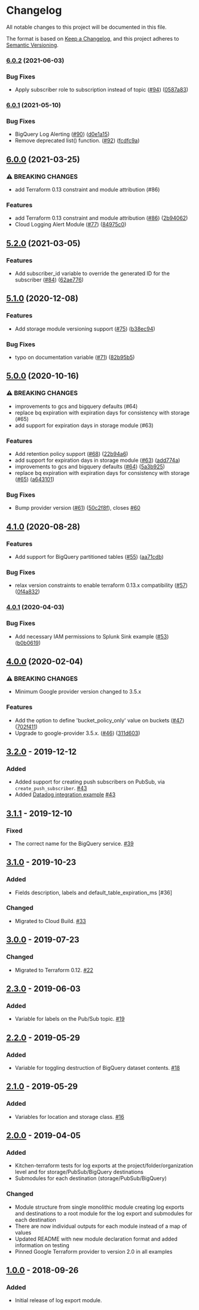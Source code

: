 # Changelog
All notable changes to this project will be documented in this file.

The format is based on [Keep a Changelog](https://keepachangelog.com/en/1.0.0/),
and this project adheres to [Semantic Versioning](https://semver.org/spec/v2.0.0.html).

### [6.0.2](https://www.github.com/terraform-google-modules/terraform-google-log-export/compare/v6.0.1...v6.0.2) (2021-06-03)


### Bug Fixes

* Apply subscriber role to subscription instead of topic ([#94](https://www.github.com/terraform-google-modules/terraform-google-log-export/issues/94)) ([0587a83](https://www.github.com/terraform-google-modules/terraform-google-log-export/commit/0587a8397d8c78a70a1f2e2d57d8f7f1944df852))

### [6.0.1](https://www.github.com/terraform-google-modules/terraform-google-log-export/compare/v6.0.0...v6.0.1) (2021-05-10)


### Bug Fixes

* BigQuery Log Alerting ([#90](https://www.github.com/terraform-google-modules/terraform-google-log-export/issues/90)) ([d0e1a15](https://www.github.com/terraform-google-modules/terraform-google-log-export/commit/d0e1a154e197de9099d00c0636be7b8c6a049b85))
* Remove deprecated list() function. ([#92](https://www.github.com/terraform-google-modules/terraform-google-log-export/issues/92)) ([fcdfc9a](https://www.github.com/terraform-google-modules/terraform-google-log-export/commit/fcdfc9a9d3ef83b7a7999f5a6d1c4d440c281078))

## [6.0.0](https://www.github.com/terraform-google-modules/terraform-google-log-export/compare/v5.2.0...v6.0.0) (2021-03-25)


### ⚠ BREAKING CHANGES

* add Terraform 0.13 constraint and module attribution (#86)

### Features

* add Terraform 0.13 constraint and module attribution ([#86](https://www.github.com/terraform-google-modules/terraform-google-log-export/issues/86)) ([2b94062](https://www.github.com/terraform-google-modules/terraform-google-log-export/commit/2b940624854998c26d7fba59884c928d4d278745))
* Cloud Logging Alert Module ([#77](https://www.github.com/terraform-google-modules/terraform-google-log-export/issues/77)) ([84975c0](https://www.github.com/terraform-google-modules/terraform-google-log-export/commit/84975c0d74c7891b6cc52dcb2ceddcfe765b577f))

## [5.2.0](https://www.github.com/terraform-google-modules/terraform-google-log-export/compare/v5.1.0...v5.2.0) (2021-03-05)


### Features

* Add subscriber_id variable to override the generated ID for the subscriber ([#84](https://www.github.com/terraform-google-modules/terraform-google-log-export/issues/84)) ([62ae776](https://www.github.com/terraform-google-modules/terraform-google-log-export/commit/62ae7763804547c62b3cc9515a8fb8ad54bb157f))

## [5.1.0](https://www.github.com/terraform-google-modules/terraform-google-log-export/compare/v5.0.0...v5.1.0) (2020-12-08)


### Features

* Add storage module versioning support ([#75](https://www.github.com/terraform-google-modules/terraform-google-log-export/issues/75)) ([b38ec94](https://www.github.com/terraform-google-modules/terraform-google-log-export/commit/b38ec943f23c0e53dde25c88bd2b1e3e1cddaadb))


### Bug Fixes

* typo on documentation variable ([#71](https://www.github.com/terraform-google-modules/terraform-google-log-export/issues/71)) ([82b95b5](https://www.github.com/terraform-google-modules/terraform-google-log-export/commit/82b95b50abedb4338d199110f9bf1bdfc74b4ab4))

## [5.0.0](https://www.github.com/terraform-google-modules/terraform-google-log-export/compare/v4.1.0...v5.0.0) (2020-10-16)


### ⚠ BREAKING CHANGES

* improvements to gcs and bigquery defaults (#64)
* replace bq expiration with expiration days for consistency with storage (#65)
* add support for expiration days in storage module (#63)

### Features

* Add retention policy support ([#68](https://www.github.com/terraform-google-modules/terraform-google-log-export/issues/68)) ([22b94a6](https://www.github.com/terraform-google-modules/terraform-google-log-export/commit/22b94a65cbcd87940789c7296f6bc1e5978a4c33))
* add support for expiration days in storage module ([#63](https://www.github.com/terraform-google-modules/terraform-google-log-export/issues/63)) ([add774a](https://www.github.com/terraform-google-modules/terraform-google-log-export/commit/add774ac1b7274a42a8c9bab8e466e53a64169aa))
* improvements to gcs and bigquery defaults ([#64](https://www.github.com/terraform-google-modules/terraform-google-log-export/issues/64)) ([5a3b925](https://www.github.com/terraform-google-modules/terraform-google-log-export/commit/5a3b9256344434b022416d4e69d122c7d2ccdf71))
* replace bq expiration with expiration days for consistency with storage ([#65](https://www.github.com/terraform-google-modules/terraform-google-log-export/issues/65)) ([a643101](https://www.github.com/terraform-google-modules/terraform-google-log-export/commit/a643101c8a08095524617d67f317ce7b7e6e78ab))


### Bug Fixes

* Bump provider version ([#61](https://www.github.com/terraform-google-modules/terraform-google-log-export/issues/61)) ([50c2f8f](https://www.github.com/terraform-google-modules/terraform-google-log-export/commit/50c2f8f11fbf76c5e38b4ce55003a3c26590f48f)), closes [#60](https://www.github.com/terraform-google-modules/terraform-google-log-export/issues/60)

## [4.1.0](https://www.github.com/terraform-google-modules/terraform-google-log-export/compare/v4.0.1...v4.1.0) (2020-08-28)


### Features

* Add support for BigQuery partitioned tables ([#55](https://www.github.com/terraform-google-modules/terraform-google-log-export/issues/55)) ([aa71cdb](https://www.github.com/terraform-google-modules/terraform-google-log-export/commit/aa71cdb7d88e1273123ff0364aec6d47e83691da))


### Bug Fixes

* relax version constraints to enable terraform 0.13.x compatibility ([#57](https://www.github.com/terraform-google-modules/terraform-google-log-export/issues/57)) ([0f4a832](https://www.github.com/terraform-google-modules/terraform-google-log-export/commit/0f4a8320a55134fa52f8a0b23c9a4bc1055a7ee4))

### [4.0.1](https://www.github.com/terraform-google-modules/terraform-google-log-export/compare/v4.0.0...v4.0.1) (2020-04-03)


### Bug Fixes

* Add necessary IAM permissions to Splunk Sink example ([#53](https://www.github.com/terraform-google-modules/terraform-google-log-export/issues/53)) ([b0b0619](https://www.github.com/terraform-google-modules/terraform-google-log-export/commit/b0b061996151b59e5002c3c7dc298a25128953a0))

## [4.0.0](https://www.github.com/terraform-google-modules/terraform-google-log-export/compare/v3.2.0...v4.0.0) (2020-02-04)


### ⚠ BREAKING CHANGES

* Minimum Google provider version changed to 3.5.x

### Features

* Add the option to define 'bucket_policy_only' value on buckets ([#47](https://www.github.com/terraform-google-modules/terraform-google-log-export/issues/47)) ([702f411](https://www.github.com/terraform-google-modules/terraform-google-log-export/commit/702f4119429f30b23494f248232a2663a64f84b6))
* Upgrade to google-provider 3.5.x. ([#46](https://www.github.com/terraform-google-modules/terraform-google-log-export/issues/46)) ([311d603](https://www.github.com/terraform-google-modules/terraform-google-log-export/commit/311d603416c5dc70cfb3785a613054447ea3d7eb))

## [3.2.0] - 2019-12-12

### Added
- Added support for creating push subscribers on PubSub, via `create_push_subscriber`. [#43]
- Added [Datadog integration example](./examples/datadog-sink) [#43]

## [3.1.1] - 2019-12-10

### Fixed

- The correct name for the BigQuery service. [#39]

## [3.1.0] - 2019-10-23

### Added
- Fields description, labels and default_table_expiration_ms [#36]

### Changed

- Migrated to Cloud Build. [#33]

## [3.0.0] - 2019-07-23

### Changed

- Migrated to Terraform 0.12. [#22]

## [2.3.0] - 2019-06-03

### Added

- Variable for labels on the Pub/Sub topic. [#19]

## [2.2.0] - 2019-05-29

### Added

- Variable for toggling destruction of BigQuery dataset contents. [#18]

## [2.1.0] - 2019-05-29

### Added

- Variables for location and storage class. [#16]

## [2.0.0] - 2019-04-05
### Added
- Kitchen-terraform tests for log exports at the project/folder/organization level and for storage/PubSub/BigQuery destinations
- Submodules for each destination (storage/PubSub/BigQuery)

### Changed
- Module structure from single monolithic module creating log exports and destinations to a root module for the log export and submodules for each destination
- There are now individual outputs for each module instead of a map of values
- Updated README with new module declaration format and added information on testing
- Pinned Google Terraform provider to version 2.0 in all examples

## [1.0.0] - 2018-09-26
### Added
- Initial release of log export module.

[Unreleased]: https://github.com/terraform-google-modules/terraform-google-log-export/compare/v3.2.0...HEAD
[3.2.0]: https://github.com/terraform-google-modules/terraform-google-log-export/compare/v3.1.1...v3.2.0
[3.1.1]: https://github.com/terraform-google-modules/terraform-google-log-export/compare/v3.1.0...v3.1.1
[3.1.0]: https://github.com/terraform-google-modules/terraform-google-log-export/compare/v3.0.0...v3.1.0
[3.0.1]: https://github.com/terraform-google-modules/terraform-google-log-export/compare/v3.0.0...v3.0.1
[3.0.0]: https://github.com/terraform-google-modules/terraform-google-log-export/compare/v2.3.0...v3.0.0
[2.3.0]: https://github.com/terraform-google-modules/terraform-google-log-export/compare/v2.2.0...v2.3.0
[2.2.0]: https://github.com/terraform-google-modules/terraform-google-log-export/compare/v2.1.0...v2.2.0
[2.1.0]: https://github.com/terraform-google-modules/terraform-google-log-export/compare/v2.0.0...v2.1.0
[2.0.0]: https://github.com/terraform-google-modules/terraform-google-log-export/compare/v1.0.0...v2.0.0
[1.0.0]: https://github.com/terraform-google-modules/terraform-google-log-export/releases/tag/v1.0.0

[#43]: https://github.com/terraform-google-modules/terraform-google-log-export/pull/43
[#39]: https://github.com/terraform-google-modules/terraform-google-log-export/issues/39
[#33]: https://github.com/terraform-google-modules/terraform-google-log-export/pull/33
[#22]: https://github.com/terraform-google-modules/terraform-google-log-export/pull/22
[#19]: https://github.com/terraform-google-modules/terraform-google-log-export/pull/19
[#18]: https://github.com/terraform-google-modules/terraform-google-log-export/pull/18
[#16]: https://github.com/terraform-google-modules/terraform-google-log-export/pull/16
